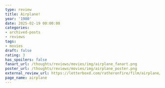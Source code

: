 ```yaml
---
type: review
title: Airplane!
year: '1980'
date: 2025-02-19 00:00:00
categories:
- archived-posts
- reviews
tags:
- movies
draft: false
rating: 3
has_spoilers: false
fanart_url: /thoughts/reviews/movies/img/airplane_fanart.png
poster_url: /thoughts/reviews/movies/img/airplane_poster.png
external_review_url: https://letterboxd.com/ratheronfire/film/airplane/
page_name: airplane
---
```


